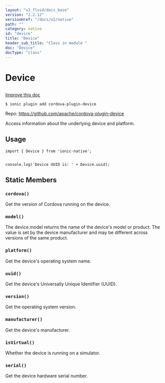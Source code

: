 ```yaml
---
layout: "v2_fluid/docs_base"
version: "2.2.12"
versionHref: "/docs/v2/native"
path: ""
category: native
id: "device"
title: "Device"
header_sub_title: "Class in module "
doc: "Device"
docType: "class"
---
```








<h1 class="api-title">
  
  Device
  

  

  

</h1>

<a class="improve-v2-docs" href="http://github.com/driftyco/ionic-native/edit/master/src/plugins/device.ts#L2">
  Improve this doc
</a>



<!-- decorators -->


<pre><code>$ ionic plugin add cordova-plugin-device</code></pre>
<p>Repo:
  <a href="https://github.com/apache/cordova-plugin-device">
    https://github.com/apache/cordova-plugin-device
  </a>
</p>

<!-- description -->

<p>Access information about the underlying device and platform.</p>



<!-- @usage tag -->

<h2>Usage</h2>

<pre><code class="lang-typescript">import { Device } from &#39;ionic-native&#39;;


console.log(&#39;Device UUID is: &#39; + Device.uuid);
</code></pre>




<!-- @property tags -->


<h2>Static Members</h2>

<div id="cordova"></div>
<h3><code>cordova()</code>
  
</h3>


Get the version of Cordova running on the device.










<div id="model"></div>
<h3><code>model()</code>
  
</h3>


The device.model returns the name of the device's model or product. The value is set
by the device manufacturer and may be different across versions of the same product.










<div id="platform"></div>
<h3><code>platform()</code>
  
</h3>


Get the device's operating system name.










<div id="uuid"></div>
<h3><code>uuid()</code>
  
</h3>


Get the device's Universally Unique Identifier (UUID).










<div id="version"></div>
<h3><code>version()</code>
  
</h3>


Get the operating system version.










<div id="manufacturer"></div>
<h3><code>manufacturer()</code>
  
</h3>


Get the device's manufacturer.










<div id="isVirtual"></div>
<h3><code>isVirtual()</code>
  
</h3>


Whether the device is running on a simulator.










<div id="serial"></div>
<h3><code>serial()</code>
  
</h3>


Get the device hardware serial number.











<!-- methods on the class -->



<!-- other classes -->

<!-- end other classes -->

<!-- interfaces -->

<!-- end interfaces -->

<!-- related link --><!-- end content block -->


<!-- end body block -->

